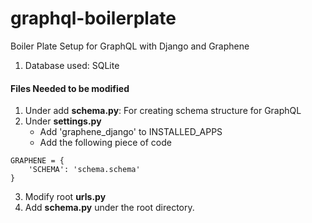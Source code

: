 # graphql-boilerplate

Boiler Plate Setup for GraphQL with Django and Graphene
1. Database used: SQLite

#### Files Needed to be modified
1. Under <custom-app> add __schema.py__: For creating schema structure for GraphQL
2. Under __settings.py__
	- Add 'graphene_django' to INSTALLED_APPS
	- Add the following piece of code
```
GRAPHENE = {
    'SCHEMA': 'schema.schema'
}
```
3. Modify root __urls.py__ 
4. Add __schema.py__ under the root directory.